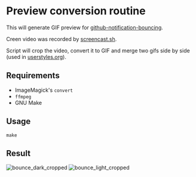 # Preview conversion routine

This will generate GIF preview for [github-notification-bouncing](https://github.com/muchweb/github-notification-bouncing-preview).

Creen video was recorded by [screencast.sh](https://github.com/muchweb/screencast.sh).

Script will crop the video, convert it to GIF and merge two gifs side by side (used in [userstyles.org](userstyles.org)).

## Requirements

 - ImageMagick's `convert`
 - `ffmpeg`
 - GNU Make

## Usage

    make

## Result

![bounce_dark_cropped](https://cloud.githubusercontent.com/assets/7157049/4832992/ee8f7c4c-5fa0-11e4-846a-598022d99a23.gif) ![bounce_light_cropped](https://cloud.githubusercontent.com/assets/7157049/4832993/ee95e85c-5fa0-11e4-8363-8aa37c7e27c5.gif)